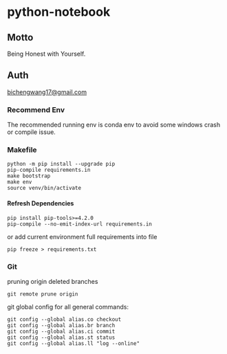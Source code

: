 # python-notebook
## Motto
Being Honest with Yourself.
## Auth
bichengwang17@gmail.com
### Recommend Env
The recommended running env is conda env to avoid some windows crash or compile issue.
### Makefile
```
python -m pip install --upgrade pip
pip-compile requirements.in
make bootstrap
make env
source venv/bin/activate
```
#### Refresh Dependencies
```
pip install pip-tools>=4.2.0
pip-compile --no-emit-index-url requirements.in
```
or add current environment full requirements into file
```
pip freeze > requirements.txt
```
### Git
pruning origin deleted branches
```
git remote prune origin
```

git global config for all general commands:
```
git config --global alias.co checkout
git config --global alias.br branch
git config --global alias.ci commit
git config --global alias.st status
git config --global alias.ll "log --online"
```

